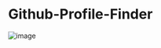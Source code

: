 # Github-Profile-Finder


![image](https://user-images.githubusercontent.com/59752112/204157860-7e31023f-5d88-4728-ba81-947b288f2eb7.png)
